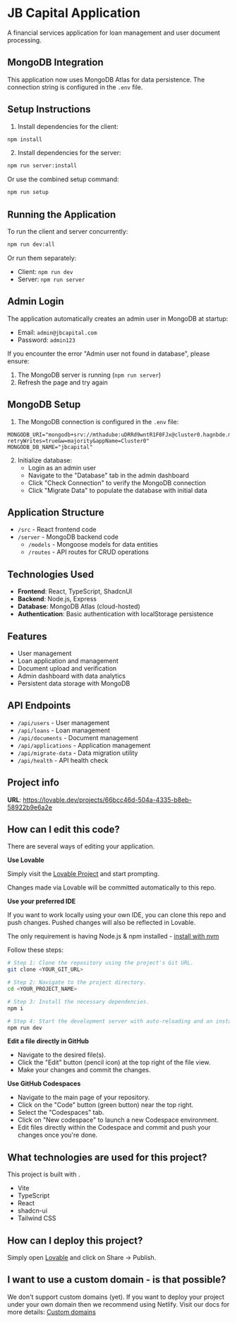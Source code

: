 # JB Capital Application

A financial services application for loan management and user document processing.

## MongoDB Integration

This application now uses MongoDB Atlas for data persistence. The connection string is configured in the `.env` file.

## Setup Instructions

1. Install dependencies for the client:

```bash
npm install
```

2. Install dependencies for the server:

```bash
npm run server:install
```

Or use the combined setup command:

```bash
npm run setup
```

## Running the Application

To run the client and server concurrently:

```bash
npm run dev:all
```

Or run them separately:

- Client: `npm run dev`
- Server: `npm run server`

## Admin Login

The application automatically creates an admin user in MongoDB at startup:

- Email: `admin@jbcapital.com`
- Password: `admin123`

If you encounter the error "Admin user not found in database", please ensure:
1. The MongoDB server is running (`npm run server`)
2. Refresh the page and try again

## MongoDB Setup

1. The MongoDB connection is configured in the `.env` file:

```
MONGODB_URI="mongodb+srv://mthadube:uDRRd9wntR1F0FJx@cluster0.hagnbde.mongodb.net/?retryWrites=true&w=majority&appName=Cluster0"
MONGODB_DB_NAME="jbcapital"
```

2. Initialize database:
   - Login as an admin user
   - Navigate to the "Database" tab in the admin dashboard
   - Click "Check Connection" to verify the MongoDB connection
   - Click "Migrate Data" to populate the database with initial data

## Application Structure

- `/src` - React frontend code
- `/server` - MongoDB backend code
  - `/models` - Mongoose models for data entities
  - `/routes` - API routes for CRUD operations

## Technologies Used

- **Frontend**: React, TypeScript, ShadcnUI
- **Backend**: Node.js, Express
- **Database**: MongoDB Atlas (cloud-hosted)
- **Authentication**: Basic authentication with localStorage persistence

## Features

- User management
- Loan application and management
- Document upload and verification
- Admin dashboard with data analytics
- Persistent data storage with MongoDB

## API Endpoints

- `/api/users` - User management
- `/api/loans` - Loan management
- `/api/documents` - Document management
- `/api/applications` - Application management
- `/api/migrate-data` - Data migration utility
- `/api/health` - API health check

## Project info

**URL**: https://lovable.dev/projects/66bcc46d-504a-4335-b8eb-58922b9e6a2e

## How can I edit this code?

There are several ways of editing your application.

**Use Lovable**

Simply visit the [Lovable Project](https://lovable.dev/projects/66bcc46d-504a-4335-b8eb-58922b9e6a2e) and start prompting.

Changes made via Lovable will be committed automatically to this repo.

**Use your preferred IDE**

If you want to work locally using your own IDE, you can clone this repo and push changes. Pushed changes will also be reflected in Lovable.

The only requirement is having Node.js & npm installed - [install with nvm](https://github.com/nvm-sh/nvm#installing-and-updating)

Follow these steps:

```sh
# Step 1: Clone the repository using the project's Git URL.
git clone <YOUR_GIT_URL>

# Step 2: Navigate to the project directory.
cd <YOUR_PROJECT_NAME>

# Step 3: Install the necessary dependencies.
npm i

# Step 4: Start the development server with auto-reloading and an instant preview.
npm run dev
```

**Edit a file directly in GitHub**

- Navigate to the desired file(s).
- Click the "Edit" button (pencil icon) at the top right of the file view.
- Make your changes and commit the changes.

**Use GitHub Codespaces**

- Navigate to the main page of your repository.
- Click on the "Code" button (green button) near the top right.
- Select the "Codespaces" tab.
- Click on "New codespace" to launch a new Codespace environment.
- Edit files directly within the Codespace and commit and push your changes once you're done.

## What technologies are used for this project?

This project is built with .

- Vite
- TypeScript
- React
- shadcn-ui
- Tailwind CSS

## How can I deploy this project?

Simply open [Lovable](https://lovable.dev/projects/66bcc46d-504a-4335-b8eb-58922b9e6a2e) and click on Share -> Publish.

## I want to use a custom domain - is that possible?

We don't support custom domains (yet). If you want to deploy your project under your own domain then we recommend using Netlify. Visit our docs for more details: [Custom domains](https://docs.lovable.dev/tips-tricks/custom-domain/)
